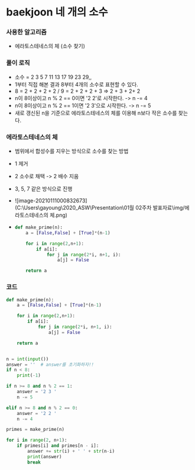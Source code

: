 # baekjoon 네 개의 소수



### **사용한 알고리즘**

- 에라토스테네스의 체 (소수 찾기)

 

### **풀이 로직**

- 소수 = 2 3 5 7 11 13 17 19 23 29,,
- 1부터 직접 해본 결과 8부터 4개의 소수로 표현할 수 있다.
- 8 = 2 + 2 + 2 + 2 / 9 = 2 + 2 + 2 + 3 => 2 + 3 + 2+ 2
- n이 8이상이고 n % 2 == 0이면 '2 2'로 시작한다. -> n -= 4
- n이 8이상이고 n % 2 == 1이면 '2 3'으로 시작한다. -> n -= 5
- 새로 갱신된 n을 기준으로 에라토스테네스의 체를 이용해 n보다 작은 소수를 찾는다.



### **에라토스테네스의 체**

- 범위에서 합성수를 지우는 방식으로 소수를 찾는 방법
- 1 제거 
- 2 소수로 채택 -> 2 배수 지움
- 3, 5, 7 같은 방식으로 진행
- ![image-20210111000832673](C:\Users\gayoung\2020_ASW\Presentation\01월 02주차 발표자료\img/에라토스테네스의 체.png)

- ```python
  def make_prime(n):
      a = [False,False] + [True]*(n-1)
  
      for i in range(2,n+1):
          if a[i]:
              for j in range(2*i, n+1, i):
                  a[j] = False
  
      return a
  ```

  

### **코드**

```python
def make_prime(n):
    a = [False,False] + [True]*(n-1)

    for i in range(2,n+1):
        if a[i]:
            for j in range(2*i, n+1, i):
                a[j] = False

    return a


n = int(input())
answer = ''  # answer를 초기화하자!!
if n < 8:
    print(-1)

if n >= 8 and n % 2 == 1:
    answer = '2 3 '
    n -= 5

elif n >= 8 and n % 2 == 0:
    answer = '2 2 '
    n -= 4

primes = make_prime(n)

for i in range(2, n+1):
    if primes[i] and primes[n - i]:
        answer += str(i) + ' ' + str(n-i)
        print(answer)
        break
```


